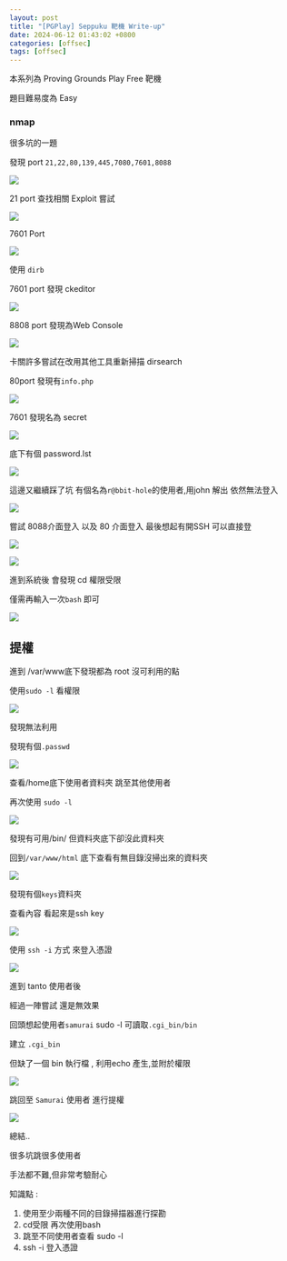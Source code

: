 ```yaml
---
layout: post
title: "[PGPlay] Seppuku 靶機 Write-up"
date: 2024-06-12 01:43:02 +0800
categories: [offsec]
tags: [offsec]
---
```

本系列為 Proving Grounds Play Free 靶機

題目難易度為 Easy

### nmap

很多坑的一題

發現 port `21,22,80,139,445,7080,7601,8088`

![](../static/img/2024-06-12/0.png)

21 port 查找相關 Exploit 嘗試

![](../static/img/2024-06-12/1.png)

7601 Port

![](../static/img/2024-06-12/2.png)

使用 `dirb`

7601 port 發現 ckeditor

![](../static/img/2024-06-12/3.png)

8808 port 發現為Web Console

![](../static/img/2024-06-12/4.png)

卡關許多嘗試在改用其他工具重新掃描 dirsearch

80port 發現有`info.php`

![](../static/img/2024-06-12/5.png)

7601 發現名為 secret

![](../static/img/2024-06-12/6.png)

底下有個 password.lst

![](../static/img/2024-06-12/7.png)

這邊又繼續踩了坑 有個名為`r@bbit-hole`的使用者,用john 解出 依然無法登入

![](../static/img/2024-06-12/8.png)

嘗試 8088介面登入 以及 80 介面登入 最後想起有開SSH 可以直接登

![](../static/img/2024-06-12/9.png)

![](../static/img/2024-06-12/10.png)

進到系統後 會發現 cd 權限受限

僅需再輸入一次`bash` 即可

![](../static/img/2024-06-12/11.png)

## 提權

進到 /var/www底下發現都為 root 沒可利用的點

使用`sudo -l` 看權限

![](../static/img/2024-06-12/12.png)

發現無法利用

發現有個`.passwd`

![](../static/img/2024-06-12/13.png)

查看/home底下使用者資料夾 跳至其他使用者

再次使用 `sudo -l` 

![](../static/img/2024-06-12/14.png)

發現有可用/bin/ 但資料夾底下卻沒此資料夾

回到`/var/www/html` 底下查看有無目錄沒掃出來的資料夾

![](../static/img/2024-06-12/15.png)

發現有個`keys`資料夾

查看內容 看起來是ssh key

![](../static/img/2024-06-12/16.png)

使用 `ssh -i` 方式 來登入憑證

![](../static/img/2024-06-12/17.png)

進到 tanto 使用者後

經過一陣嘗試 還是無效果

回頭想起使用者`samurai` sudo -l 可讀取`.cgi_bin/bin`

建立 `.cgi_bin`

但缺了一個 bin 執行檔 , 利用echo 產生,並附於權限

![](../static/img/2024-06-12/18.png)

跳回至 `Samurai` 使用者  進行提權

![](../static/img/2024-06-12/19.png)

總結..

很多坑跳很多使用者

手法都不難,但非常考驗耐心

知識點 : 

1. 使用至少兩種不同的目錄掃描器進行探勘
2. cd受限 再次使用bash
3. 跳至不同使用者查看 sudo -l
4. ssh -i 登入憑證


